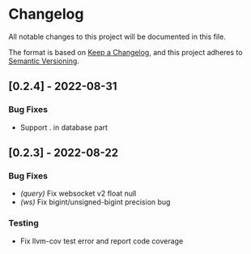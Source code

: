 # Changelog

All notable changes to this project will be documented in this file.


The format is based on [Keep a Changelog](https://keepachangelog.com/en/1.0.0/),
and this project adheres to [Semantic Versioning](https://semver.org/spec/v2.0.0.html).
## [0.2.4] - 2022-08-31

### Bug Fixes
- Support . in database part


## [0.2.3] - 2022-08-22

### Bug Fixes

- *(query)* Fix websocket v2 float null
- *(ws)* Fix bigint/unsigned-bigint precision bug

### Testing
- Fix llvm-cov test error and report code coverage


